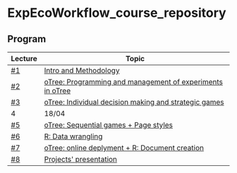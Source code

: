 # ExpEcoWorkflow_course_repository

## Program

| Lecture  |   Topic|
|---|--|
| [#1](./1/)   |[Intro and Methodology](./1/) |
| [#2](./2/)  |[oTree: Programming and management of experiments in oTree](./2/) |
| [#3](./3/)  |[oTree: Individual decision making and strategic games](./3/)|
| 4  | 18/04   |Design of an experiment (Laboratory)|
| [#5](./5)   |[oTree: Sequential games + Page styles](./5/)|
| [#6](./6)   |[R: Data wrangling](./6/)|
| [#7](./7)  |[oTree: online deplyment + R: Document creation](./7/) |
| [#8](./8)  |[Projects' presentation](./8/)|
